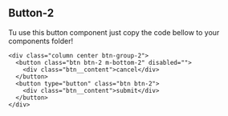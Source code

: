 ## Button-2

Tu use this button component just copy the code bellow to your components folder!

```
<div class="column center btn-group-2">
  <button class="btn btn-2 m-bottom-2" disabled="">
    <div class="btn__content">cancel</div>
  </button>
  <button type="button" class="btn btn-2">
    <div class="btn__content">submit</div>
  </button>
</div>
```
